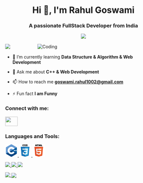 <h1 align="center">Hi 👋, I'm Rahul Goswami</h1>
<h3 align="center">A passionate FullStack Developer from India</h3>
<p align = "Center"><img src = "https://i.pinimg.com/originals/d1/7b/48/d17b48444021c047dd006dd632da4955.gif" width = "400px"></p>
<img align="right" alt="Coding" width="400" src="https://cdn.dribbble.com/users/1162077/screenshots/3848914/programmer.gif">


<p align="left"> <img src="https://komarev.com/ghpvc/?username=CodingWizard2001&label=Profile%20views&color=0e75b6&style=flat" /> </p>


- 🌱 I’m currently learning **Data Structure & Algorithm & Web Development**

- 💬 Ask me about **C++ & Web Development**

- 📫 How to reach me **goswami.rahul1002@gmail.com**

- ⚡ Fun fact **I am Funny**

<h3 align="left">Connect with me:</h3>
<p align="left">
<a href="https://www.linkedin.com/in/rahul-goswami-ba2b51232/" target="blank"><img align="center" src="https://raw.githubusercontent.com/rahuldkjain/github-profile-readme-generator/master/src/images/icons/Social/linked-in-alt.svg" height="30" width="40" /></a> 

<h3 align="left">Languages and Tools:</h3>
<p align="left"> 
<a href="https://www.w3schools.com/cpp/" target="_blank" rel="noreferrer"> <img src="https://raw.githubusercontent.com/devicons/devicon/master/icons/cplusplus/cplusplus-original.svg" alt="cplusplus" width="40" height="40"/> </a> <a href="https://www.w3schools.com/css/" target="_blank" rel="noreferrer"> <img src="https://raw.githubusercontent.com/devicons/devicon/master/icons/css3/css3-original-wordmark.svg" alt="css3" width="40" height="40"/> </a> <a href="https://www.w3schools.com/html/" target="_blank" rel="noreferrer"> <img src="https://raw.githubusercontent.com/devicons/devicon/master/icons/html5/html5-original-wordmark.svg" alt="html5" width="40" height="40"/> 
</p>

<img width="400" src="https://github-readme-stats.vercel.app/api?username=CodingWizard2001&count_private=true&show_icons=true&theme=react" />  <img width="425" src="https://streak-stats.demolab.com/?user=CodingWizard2001&theme=react" />
<img width="830" src="https://github-readme-activity-graph.vercel.app/graph?username=CodingWizard2001&bg_color=21232a&color=a8eeff&line=61dafb&point=f0fcff&area=true&hide_border=false" />
<a href="https://github.com/CodingWizard2001/github-stats">

<p><img align="left" src="https://github-readme-stats.vercel.app/api/top-langs?username=CodingWizard2001&show_icons=true&locale=en&layout=compact&theme=tokyonight" /></p>

<p>&nbsp;<img align="center" src="https://github-readme-stats.vercel.app/api?username=CodingWizard2001&show_icons=true&locale=en&theme=tokyonight"/></p>

